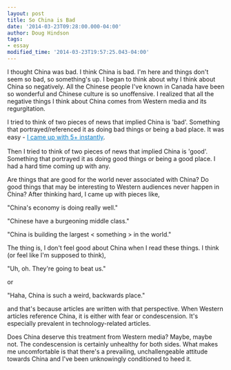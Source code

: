 ```yaml
---
layout: post
title: So China is Bad
date: '2014-03-23T09:28:00.000-04:00'
author: Doug Hindson
tags:
- essay
modified_time: '2014-03-23T19:57:25.043-04:00'
---
```


I thought China was bad. I think China is bad. I'm here and things don't seem so bad, so something's up. I began to think about why I think about China so negatively. All the Chinese people I've known in Canada have been so wonderful and Chinese culture is so unoffensive. I realized that all the negative things I think about China comes from Western media and its regurgitation.

I tried to think of two pieces of news that implied China is 'bad'. Something that portrayed/referenced it as doing bad things or being a bad place. It was easy -&nbsp;<a data-mce-href="https://en.wikipedia.org/wiki/Availability_heuristic" href="https://en.wikipedia.org/wiki/Availability_heuristic" shape="rect" style="border: 0px; color: #047ac6; line-height: 1.428571em; margin: 0px; padding: 0px;" target="_blank">I came up with 5+ instantly</a>.

Then I tried to think of two pieces of news that implied China is 'good'. Something that portrayed it as doing good things or being a good place. I had a hard time coming up with any.

Are things that are good for the world never associated with China? Do good things that may be interesting to Western audiences never happen in China? After thinking hard, I came up with pieces like,

"China's economy is doing really well."

"Chinese have a burgeoning middle class."

"China is building the largest < something > in the world."

The thing is, I don't feel good about China when I read these things. I think (or feel like I'm supposed to think),

"Uh, oh. They're going to beat us."

or

"Haha, China is such a weird, backwards place."

and that's because articles are written with that perspective. When Western articles reference China, it is either with fear or condescension. It's especially prevalent in technology-related articles.

Does China deserve this treatment from Western media? Maybe, maybe not. The condescension is certainly unhealthy for both sides. What makes me uncomfortable is that there's a prevailing, unchallengeable attitude towards China and I've been unknowingly conditioned to heed it.



